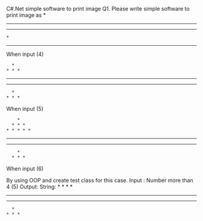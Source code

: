 C#.Net simple software to print image
Q1. Please write simple software to print image as
    *
  * * *
* * * * *
    *
  * * * 
When input (4)

      *
    * * *
  * * * * *
* * * * * * *
      *
    * * * 
When input (5)

        *
      * * *
    * * * * *
  * * * * * * *
* * * * * * * * *
        *
      * * * 
When input (6)

By using OOP and create test class for this case.
Input : Number more than 4 (5)
Output: String: 
      *
    * * *
  * * * * *
* * * * * * *
      *
    * * *
